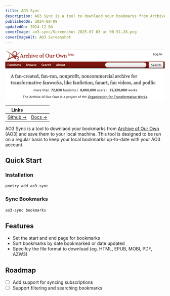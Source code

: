 ```yaml
---
title: AO3 Sync
description: AO3 Sync is a tool to downlaod your bookmarks from Archive of Our Own (AO3) and save them to your local machine.
publishedOn: 2024-08-09
updatedOn: 2024-12-04
coverImage: ao3-sync/Screenshot 2025-07-03 at 00.51.28.png
coverImageAlt: AO3 Screenshot
---
```


![AO3 Screenshot](<ao3-sync/Screenshot 2025-07-03 at 00.51.28.png>)

| Links | |
| ------ | ------- |
| [Github →](https://github.com/thalida/ao3-sync) | [Docs →](https://thalida.github.io/ao3-sync/) |

AO3 Sync is a tool to downlaod your bookmarks from [Archive of Our Own](https://archiveofourown.org) (AO3)
and save them to your local machine. This tool is designed to be run on a regular basis to
keep your local bookmarks up-to-date with your AO3 account.


## Quick Start


### Installation

```bash
poetry add ao3-sync
```


### Sync Bookmarks

```bash
ao3-sync bookmarks
```


## Features

- Set the start and end page for bookmarks
- Sort bookmarks by date bookmarked or date updated
- Specifcy the file format to download (eg. HTML, EPUB, MOBI, PDF, AZW3)


## Roadmap

- [ ] Add support for syncing subscriptions
- [ ] Support filtering and searching bookmarks
